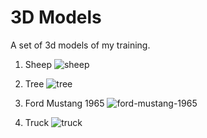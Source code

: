 # 3D Models

A set of 3d models of my training.

1. Sheep
![sheep](https://user-images.githubusercontent.com/13240952/119527694-40302b80-bd89-11eb-9fb9-f2a220fbf58e.png)

2. Tree
![tree](https://user-images.githubusercontent.com/13240952/119555750-e0e11400-bda6-11eb-86eb-c8e986ebe310.png)

3. Ford Mustang 1965
![ford-mustang-1965](https://user-images.githubusercontent.com/13240952/193476552-90cf9947-f73d-4291-bf14-da8c853c8214.png)

4. Truck
![truck](https://user-images.githubusercontent.com/13240952/194644105-d10f0928-8bfb-430a-a2ab-0a030d6fc063.png)
